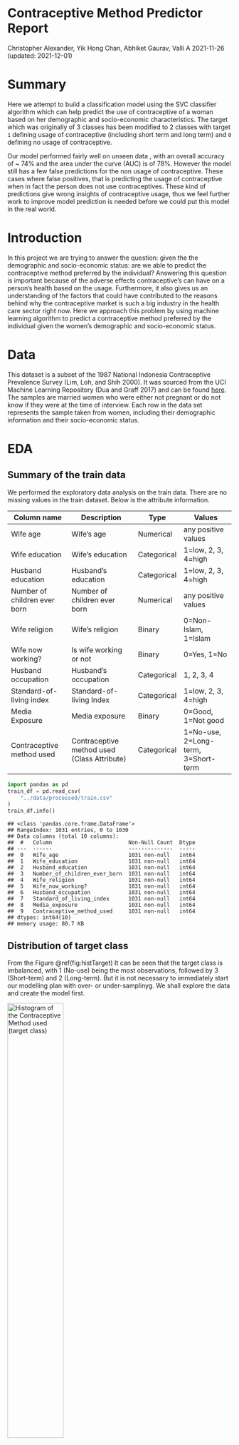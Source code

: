 Contraceptive Method Predictor Report
================
Christopher Alexander, Yik Hong Chan, Abhiket Gaurav, Valli A
2021-11-26 (updated: 2021-12-01)

# Summary

Here we attempt to build a classification model using the SVC classifier
algorithm which can help predict the use of contraceptive of a woman
based on her demographic and socio-economic characteristics. The target
which was originally of 3 classes has been modified to 2 classes with
target `1` defining usage of contraceptive (including short term and
long term) and `0` defining no usage of contraceptive.

Our model performed fairly well on unseen data , with an overall
accuracy of \~ 74% and the area under the curve (AUC) is of 78%. However
the model still has a few false predictions for the non usage of
contraceptive. These cases where false positives, that is predicting the
usage of contraceptive when in fact the person does not use
contraceptives. These kind of predictions give wrong insights of
contraceptive usage, thus we feel further work to improve model
prediction is needed before we could put this model in the real world.

# Introduction

In this project we are trying to answer the question: given the the
demographic and socio-economic status: are we able to predict the
contraceptive method preferred by the individual? Answering this
question is important because of the adverse effects contraceptive’s can
have on a person’s health based on the usage. Furthermore, it also gives
us an understanding of the factors that could have contributed to the
reasons behind why the contraceptive market is such a big industry in
the health care sector right now. Here we approach this problem by using
machine learning algorithm to predict a contraceptive method preferred
by the individual given the women’s demographic and socio-economic
status.

# Data

This dataset is a subset of the 1987 National Indonesia Contraceptive
Prevalence Survey (Lim, Loh, and Shih 2000). It was sourced from the UCI
Machine Learning Repository (Dua and Graff 2017) and can be found
[here](https://archive.ics.uci.edu/ml/datasets/Contraceptive+Method+Choice).
The samples are married women who were either not pregnant or do not
know if they were at the time of interview. Each row in the data set
represents the sample taken from women, including their demographic
information and their socio-economic status.

# EDA

## Summary of the train data

We performed the exploratory data analysis on the train data. There are
no missing values in the train dataset. Below is the attribute
information.

| Column name                  | Description                                 | Type        | Values                              |
|------------------------------|---------------------------------------------|-------------|-------------------------------------|
| Wife age                     | Wife’s age                                  | Numerical   | any positive values                 |
| Wife education               | Wife’s education                            | Categorical | 1=low, 2, 3, 4=high                 |
| Husband education            | Husband’s education                         | Categorical | 1=low, 2, 3, 4=high                 |
| Number of children ever born | Number of children ever born                | Numerical   | any positive values                 |
| Wife religion                | Wife’s religion                             | Binary      | 0=Non-Islam, 1=Islam                |
| Wife now working?            | Is wife working or not                      | Binary      | 0=Yes, 1=No                         |
| Husband occupation           | Husband’s occupation                        | Categorical | 1, 2, 3, 4                          |
| Standard-of-living index     | Standard-of-living Index                    | Categorical | 1=low, 2, 3, 4=high                 |
| Media Exposure               | Media exposure                              | Binary      | 0=Good, 1=Not good                  |
| Contraceptive method used    | Contraceptive method used (Class Attribute) | Categorical | 1=No-use, 2=Long-term, 3=Short-term |

``` python
import pandas as pd
train_df = pd.read_csv(
    "../data/processed/train.csv"
)
train_df.info()
```

    ## <class 'pandas.core.frame.DataFrame'>
    ## RangeIndex: 1031 entries, 0 to 1030
    ## Data columns (total 10 columns):
    ##  #   Column                        Non-Null Count  Dtype
    ## ---  ------                        --------------  -----
    ##  0   Wife_age                      1031 non-null   int64
    ##  1   Wife_education                1031 non-null   int64
    ##  2   Husband_education             1031 non-null   int64
    ##  3   Number_of_children_ever_born  1031 non-null   int64
    ##  4   Wife_religion                 1031 non-null   int64
    ##  5   Wife_now_working?             1031 non-null   int64
    ##  6   Husband_occupation            1031 non-null   int64
    ##  7   Standard_of_living_index      1031 non-null   int64
    ##  8   Media_exposure                1031 non-null   int64
    ##  9   Contraceptive_method_used     1031 non-null   int64
    ## dtypes: int64(10)
    ## memory usage: 80.7 KB

## Distribution of target class

From the Figure @ref(fig:histTarget) It can be seen that the target
class is imbalanced, with 1 (No-use) being the most observations,
followed by 3 (Short-term) and 2 (Long-term). But it is not necessary to
immediately start our modelling plan with over- or under-samplinyg. We
shall explore the data and create the model first.

<img src="../results/histogram_target.png" title="Histogram of the Contraceptive Method used (target class)" alt="Histogram of the Contraceptive Method used (target class)" width="50%" />

## Histogram of all numerical features

After taking a look at the distributions of our numerical features from
the figure @ref(fig:histNum), and we found that their distribution are
skewed to the right. This is expected as there are more young wife than
old wife and most people have around two to three kids.

<img src="../results/histogram_numerical.png" title="Histogram of all numerical features" alt="Histogram of all numerical features" width="100%" />

## Histogram of all non-numerical features

From the figure @ref(fig:countCat), the survey captured the majority of
the observation from women with high levels of education, religious
belief, educated partners and living at a high standard of living.
<img src="../results/histogram_categorical.png" title="Histogram of all non-numeric features" alt="Histogram of all non-numeric features" width="100%" />

## Relation betweeen target and non-numerical features

It is found that most of the observation by target class 1 (no
contraception) lies on certain categorical variables from the figure
@ref(fig:countCatByTarget). But since there is class imbalance problem,
we cannot imply that they are correlated.

<img src="../results/counts_categorical_by_target.png" title="Counting Combinations of all categorical features by the target class" alt="Counting Combinations of all categorical features by the target class" width="100%" />

# Pre-Processing & Model Selection

## Data Pre-Processing

From the EDA (Exploratory Data Analysis) and the variable description we
found that there were no missing value. However, the variables were of
different data types. The following table shows the different variables
and the transformations performed on each of them .

| Data Type | Variables                                     | Transformation | Technique        |
|-----------|-----------------------------------------------|----------------|------------------|
| Numerical | Wife’s age, Number of children ever born      | Scaling        | Standard Scaling |
| Ordinal   | Wife’s education, Husband Education,          | Encoding       | Ordinal Encoding |
|           | Husband’s Occupation,Standard of living Index |                |                  |
| Binary    | Wife’s religion, Wife working Media Exposure  | None           | Pass through     |

## Finding the best Model:

The target variable (Contraceptive method used) has three values:

1=No-use, 2=Long-term, 3=Short-term

For simplicity and better model performance. We have combined
2=Long-term, 3=Short-term into one class and it was given a value of 1.
And the label 1=No-use was given a value of 0.

Our target distribution now have 0=No-use : 445 observations, 1=use :
586 observations.Our problem turns into binary classification problem.
The algorithms we tried in the process of finding the best model are:

1.  Decision Tree
2.  kNN
3.  Logistic Regression
4.  RBF SVC

## Results of Cross Validation

From the Table @ref(tab:crossVal) It can be clearly seen than the RBF
SVC is giving us the best score on both train and cross val dataset. The
evaluation metric used for the cross validation was accuracy.

| X           | decision.tree |       kNN | Logistic.Regression |   RBF.SVM |
|:------------|--------------:|----------:|--------------------:|----------:|
| fit_time    |     0.0098273 | 0.0082191 |           0.0153574 | 0.0303621 |
| score_time  |     0.0045062 | 0.0102589 |           0.0046051 | 0.0165946 |
| test_score  |     0.6313916 | 0.6460016 |           0.6595563 | 0.6944796 |
| train_score |     0.9856934 | 0.7737629 |           0.6808932 | 0.7485466 |

Cross Validation Result (Score for Accuracy)

## Hyper-Parameter Optimization

Since the performance of RBF SVC was the best we took it further for
hyper-parameter tuning. The results of the top 5 models are shown in
@ref(tab:hyperparam). We found that the best parameters are: C= 10.0
gamma = 0.01.

| X                         |         X1 |           X2 |           X3 |          X4 |         X5 |
|:--------------------------|-----------:|-------------:|-------------:|------------:|-----------:|
| mean_test_score           |  0.7012710 |    0.6973969 |    0.6964214 |   0.6954833 |  0.6935275 |
| param_svc\_\_gamma        |  0.0100000 |    0.0010000 |    0.0100000 |   0.0100000 |  0.1000000 |
| param_svc\_\_C            | 10.0000000 | 1000.0000000 | 1000.0000000 | 100.0000000 | 10.0000000 |
| param_svc\_\_class_weight |         NA |           NA |           NA |          NA |         NA |
| mean_fit_time             |  0.2216006 |    0.2799135 |    0.7621474 |   0.2556744 |  0.2412624 |

Hyperparameter Selection

# Model Testing

After finding out the best parameters by optimizing the accuracy score,
we tried the model on the test data set. In Total there were 442
Observations in the test split.

1.  0=No Use = 184
2.  1=Use = 258

## Confusion Matrix:

We will study the confusion matrix to understand the model’s predictive
power from the figure @ref(fig:confusionmat):

<img src="../results/cm.png" title="Confusion Matrix (Actual vs Predicted)" alt="Confusion Matrix (Actual vs Predicted)" width="50%" />

By looking at the confusion matrix we can see the model predicting well
on the total number of True positives i.e 231 and True Negatives i.e 97
. However they are some false +ve and -ve . False positives are given by
where we predict the usage of contraceptive’s when in fact the person
does not use contraceptives i.e in our matrix 87 .

## Scoring Metric:

We also looked at the recall, precision and the f1-score considering
each class to be the positive class. The recall of 0.90 says we have a
good true positive rate (TPR ) for the `1` class while the 0.53 shows
the TPR of the `0` class. The cumulative scores can be found in
`macro avg` and `weighted avg` in the table @ref(tab:scoringmet).

| X            | precision |    recall |  f1.score | support |
|:-------------|----------:|----------:|----------:|--------:|
| contra_no    | 0.7822581 | 0.5271739 | 0.6298701 |     184 |
| contra_yes   | 0.7264151 | 0.8953488 | 0.8020833 |     258 |
| accuracy     |        NA |        NA | 0.7420814 |      NA |
| macro avg    | 0.7543366 | 0.7112614 | 0.7159767 |     442 |
| weighted avg | 0.7496619 | 0.7420814 | 0.7303928 |     442 |

Scoring Metrics

## Precision-Recall Curve:

To understand the precision and recall trade off our model we plotted
the PR curve with the mean Average Precision score. We observed a good
enough AP score of 0.79 from the figure @ref(fig:precrec).

<img src="../results/pr_curve.png" title="Precision vs Recall Curve" alt="Precision vs Recall Curve" width="50%" />

## ROC Curve

In order to get an overall score for our model . We observe the Area
under the curve which gives us a decent score of 78% from the figure
@ref(fig:roccurve).

<img src="../results/roc_curve.png" title="AUC ROC Curve" alt="AUC ROC Curve" width="100%" />

# Final Conclusion

We have tried 4 different models, the intent was to predict the use of
contraceptive based on socio-economic and education level. As we can see
from the above parameters, The model is performing well with an accuracy
of 74% , recall of 90%, precision of 73% , f1_score of 80% and AUC 78%.
This is in line with our validation scores.The very high recall shows
that there are less number of false negatives.

Nevertheless, there are still cases where the model is not predicting
correctly, and hence there is scope of improvement, before we deploy it
in a real world scenario.

# Acknowledgment

This dataset is a subset of the 1987 National Indonesia Contraceptive
Prevalence Survey (Lim, Loh, and Shih 2000). It was sourced from the UCI
Machine Learning Repository (Dua and Graff 2017).

The Python programming languages (Van Rossum and Drake Jr 1995) and the
following Python packages were used to perform the analysis: altair
(VanderPlas et al. 2018), docopt (de Jonge 2018), matplotlib (Hunter
2007), numpy (Harris et al. 2020), pandas (McKinney et al. 2010),
sckit-learn (Pedregosa et al. 2011). The code used to perform the
analysis and create this report can be found
[here](https://github.com/UBC-MDS/contraceptive_method_predictor).

# References

<div id="refs" class="references csl-bib-body hanging-indent">

<div id="ref-docopt" class="csl-entry">

de Jonge, Edwin. 2018. *Docopt: Command-Line Interface Specification
Language*. <https://CRAN.R-project.org/package=docopt>.

</div>

<div id="ref-Dua:2019" class="csl-entry">

Dua, Dheeru, and Casey Graff. 2017. “UCI Machine Learning Repository.”
University of California, Irvine, School of Information; Computer
Sciences. <http://archive.ics.uci.edu/ml>.

</div>

<div id="ref-2020NumPy-Array" class="csl-entry">

Harris, Charles R., K. Jarrod Millman, Stéfan J van der Walt, Ralf
Gommers, Pauli Virtanen, David Cournapeau, Eric Wieser, et al. 2020.
“Array Programming with NumPy.” *Nature* 585: 357–62.
<https://doi.org/10.1038/s41586-020-2649-2>.

</div>

<div id="ref-hunter2007matplotlib" class="csl-entry">

Hunter, John D. 2007. “Matplotlib: A 2d Graphics Environment.”
*Computing in Science & Engineering* 9 (3): 90–95.

</div>

<div id="ref-lls-cpacttt-00" class="csl-entry">

Lim, Tjen-Sien, Wei-Yin Loh, and Yu-Shan Shih. 2000. “A Comparison of
Prediction Accuracy, Complexity, and Training Time of Thirty-Three Old
and New Classification Algorithms.” *Machine Learning* 40 (3): 203–28.

</div>

<div id="ref-mckinney2010data" class="csl-entry">

McKinney, Wes et al. 2010. “Data Structures for Statistical Computing in
Python.” In *Proceedings of the 9th Python in Science Conference*,
445:51–56. Austin, TX.

</div>

<div id="ref-pedregosa2011scikit" class="csl-entry">

Pedregosa, Fabian, Gaël Varoquaux, Alexandre Gramfort, Vincent Michel,
Bertrand Thirion, Olivier Grisel, Mathieu Blondel, et al. 2011.
“Scikit-Learn: Machine Learning in Python.” *Journal of Machine Learning
Research* 12 (Oct): 2825–30.

</div>

<div id="ref-van1995python" class="csl-entry">

Van Rossum, Guido, and Fred L Drake Jr. 1995. *Python Tutorial*. Centrum
voor Wiskunde en Informatica Amsterdam, The Netherlands.

</div>

<div id="ref-vanderplas2018altair" class="csl-entry">

VanderPlas, Jacob, Brian Granger, Jeffrey Heer, Dominik Moritz, Kanit
Wongsuphasawat, Arvind Satyanarayan, Eitan Lees, Ilia Timofeev, Ben
Welsh, and Scott Sievert. 2018. “Altair: Interactive Statistical
Visualizations for Python.” *Journal of Open Source Software* 3 (32):
1057.

</div>

</div>
